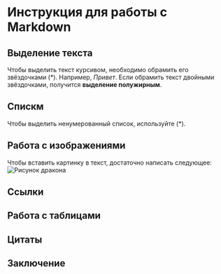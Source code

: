 # Инструкция для работы с Markdown

## Выделение текста
Чтобы выделить текст курсивом, необходимо обрамить его звёздочками (*). Например, *Привет*.
Если обрамить текст двойными звёздочками, получится **выделение полужирным**.

## Спискм
Чтобы выделить ненумерованный список, используйте (*).
## Работа с изображениями
Чтобы вставить картинку в текст, достаточно написать следующее: ![Рисунок дракона](dragon.jpg)
## Ссылки

## Работа с таблицами

## Цитаты

## Заключение
